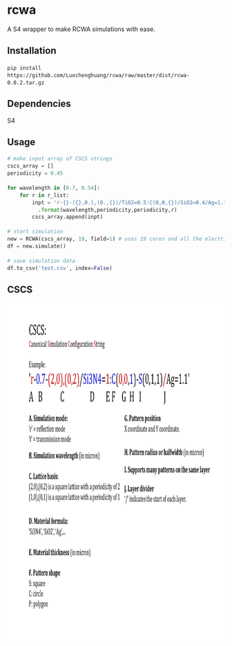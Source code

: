 # rcwa
A S4 wrapper to make RCWA simulations with ease. 



## Installation 

`pip install https://github.com/Luochenghuang/rcwa/raw/master/dist/rcwa-0.0.2.tar.gz`




## Dependencies
S4




## Usage
```python
# make input array of CSCS strings
cscs_array = []
periodicity = 0.45

for wavelength in [0.7, 0.54]:
    for r in r_list:
        inpt = 'r-{}-({},0.),(0.,{})/TiO2=0.5:C(0,0,{})/SiO2=0.4/Ag=1.1'\
          .format(wavelength,periodicity,periodicity,r)
        cscs_array.append(inpt)

# start simulation
new = RCWA(cscs_array, 19, field=1) # uses 19 cores and all the electric field of 1 unit cell
df = new.simulate()

# save simulation data
df.to_csv('test.csv', index=False)
```




## CSCS
<img src="https://github.com/Luochenghuang/rcwa/raw/master/doc/CSCS%20Helper.jpg" alt="some text"  width="1050" height="784">


